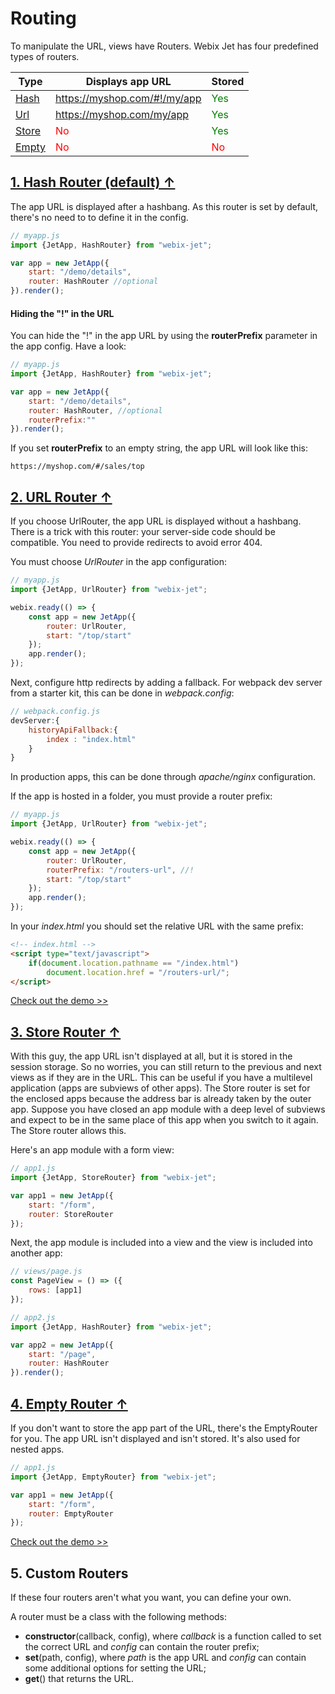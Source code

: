 # <span id="contents">Routing</span>

To manipulate the URL, views have Routers. Webix Jet has four predefined types of routers.

| Type            | Displays app URL   | Stored   |
|-----------------|--------------------|----------|
| [Hash](#hash)   | <span style="color:green;">https://myshop.com/#!/my/app</span> | <span style="color:green;">Yes</span> |
| [Url](#url)     | <span style="color:green;">https://myshop.com/my/app</span>    | <span style="color:green;">Yes</span> |
| [Store](#store) | <span style="color:red;">No</span> | <span style="color:green;">Yes</span> |
| [Empty](#empty) | <span style="color:red;">No</span> | <span style="color:red;">No</span> |

## [<span id="hash">1. Hash Router \(default\) &uarr;</span>](#contents)

The app URL is displayed after a hashbang. As this router is set by default, there's no need to to define it in the config.

```js
// myapp.js
import {JetApp, HashRouter} from "webix-jet";

var app = new JetApp({
    start: "/demo/details",
    router: HashRouter //optional
}).render();
```

#### Hiding the "!" in the URL

You can hide the "!" in the app URL by using the **routerPrefix** parameter in the app config. Have a look:

```js
// myapp.js
import {JetApp, HashRouter} from "webix-jet";

var app = new JetApp({
    start: "/demo/details",
	router: HashRouter, //optional
	routerPrefix:""
}).render();
```

If you set **routerPrefix** to an empty string, the app URL will look like this:

```
https://myshop.com/#/sales/top
```

## [<span id="url">2. URL Router &uarr;</span>](#contents)

If you choose UrlRouter, the app URL is displayed without a hashbang. There is a trick with this router: your server-side code should be compatible. You need to provide redirects to avoid error 404.

You must choose _UrlRouter_ in the app configuration:

```js
// myapp.js
import {JetApp, UrlRouter} from "webix-jet";

webix.ready(() => {
	const app = new JetApp({
		router: UrlRouter,
		start: "/top/start"
	});
	app.render();
});
```

Next, configure http redirects by adding a fallback. For webpack dev server from a starter kit, this can be done in _webpack.config_:

```js
// webpack.config.js
devServer:{
	historyApiFallback:{
		index : "index.html"
	}
}
```
In production apps, this can be done through *apache/nginx* configuration.

If the app is hosted in a folder, you must provide a router prefix:

```js
// myapp.js
import {JetApp, UrlRouter} from "webix-jet";

webix.ready(() => {
	const app = new JetApp({
		router: UrlRouter,
		routerPrefix: "/routers-url", //!
		start: "/top/start"
	});
	app.render();
});
```

In your _index.html_ you should set the relative URL with the same prefix:

```html
<!-- index.html -->
<script type="text/javascript">
	if(document.location.pathname == "/index.html")
		document.location.href = "/routers-url/";
</script>
```

[Check out the demo >>](https://github.com/webix-hub/jet-demos/blob/master/sources/routers-url.js)

## [<span id="store">3. Store Router &uarr;</span>](#contents)

With this guy, the app URL isn't displayed at all, but it is stored in the session storage. So no worries, you can still return to the previous and next views as if they are in the URL. This can be useful if you have a multilevel application \(apps are subviews of other apps\). The Store router is set for the enclosed apps because the address bar is already taken by the outer app. Suppose you have closed an app module with a deep level of subviews and expect to be in the same place of this app when you switch to it again. The Store router allows this.

Here's an app module with a form view:

```js
// app1.js
import {JetApp, StoreRouter} from "webix-jet";

var app1 = new JetApp({
    start: "/form",
    router: StoreRouter
});
```

Next, the app module is included into a view and the view is included into another app:

```js
// views/page.js
const PageView = () => ({
    rows: [app1]
});

// app2.js
import {JetApp, HashRouter} from "webix-jet";

var app2 = new JetApp({
    start: "/page",
    router: HashRouter
}).render();
```

## [<span id="empty">4. Empty Router &uarr;</span>](#contents)

If you don't want to store the app part of the URL, there's the EmptyRouter for you. The app URL isn't displayed and isn't stored. It's also used for nested apps. 

```js
// app1.js
import {JetApp, EmptyRouter} from "webix-jet";

var app1 = new JetApp({
    start: "/form",
    router: EmptyRouter
});
```

[Check out the demo >>](https://github.com/webix-hub/jet-demos/blob/b686944b383745070fc977aa9123f01a36ce2b3c/sources/viewapp.js)

## 5. Custom Routers

If these four routers aren't what you want, you can define your own.

A router must be a class with the following methods:

- **constructor**(callback, config), where _callback_ is a function called to set the correct URL and _config_ can contain the router prefix;
- **set**(path, config), where _path_ is the app URL and _config_ can contain some additional options for setting the URL;
- **get**() that returns the URL.